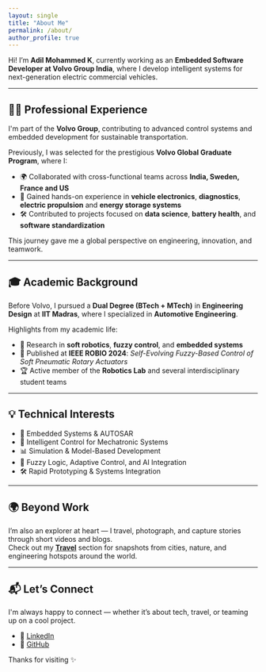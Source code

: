 ```yaml
---
layout: single
title: "About Me"
permalink: /about/
author_profile: true
---
```


Hi! I’m **Adil Mohammed K**, currently working as an **Embedded Software Developer at Volvo Group India**, where I develop intelligent systems for next-generation electric commercial vehicles.

---

## 👨‍💻 Professional Experience

I'm part of the **Volvo Group**, contributing to advanced control systems and embedded development for sustainable transportation.  

Previously, I was selected for the prestigious **Volvo Global Graduate Program**, where I:

- 🌍 Collaborated with cross-functional teams across **India, Sweden, France and US**
- 🚌 Gained hands-on experience in **vehicle electronics**, **diagnostics**, **electric propulsion** and **energy storage systems**
- 🛠️ Contributed to projects focused on **data science**, **battery health**, and **software standardization**

This journey gave me a global perspective on engineering, innovation, and teamwork.

---

## 🎓 Academic Background

Before Volvo, I pursued a **Dual Degree (BTech + MTech)** in **Engineering Design** at **IIT Madras**, where I specialized in **Automotive Engineering**.

Highlights from my academic life:
- 🤖 Research in **soft robotics**, **fuzzy control**, and **embedded systems**
- 📄 Published at **IEEE ROBIO 2024**: *Self-Evolving Fuzzy-Based Control of Soft Pneumatic Rotary Actuators*
- 🏆 Active member of the **Robotics Lab** and several interdisciplinary student teams

---

## 💡 Technical Interests

- 🚗 Embedded Systems & AUTOSAR
- 🤖 Intelligent Control for Mechatronic Systems
- 📊 Simulation & Model-Based Development
- 🧠 Fuzzy Logic, Adaptive Control, and AI Integration
- 🛠️ Rapid Prototyping & Systems Integration

---

## 🌍 Beyond Work

I’m also an explorer at heart — I travel, photograph, and capture stories through short videos and blogs.  
Check out my **[Travel](/travel/)** section for snapshots from cities, nature, and engineering hotspots around the world.

---

## 📬 Let’s Connect

I'm always happy to connect — whether it’s about tech, travel, or teaming up on a cool project.

- 💼 [LinkedIn](https://www.linkedin.com/in/adilmohammedk/)
- 🧠 [GitHub](https://github.com/Adil-MohammedK)
<!-- - ✉️ Email: [your.email@example.com](mailto:your.email@example.com) -->

Thanks for visiting ✨
